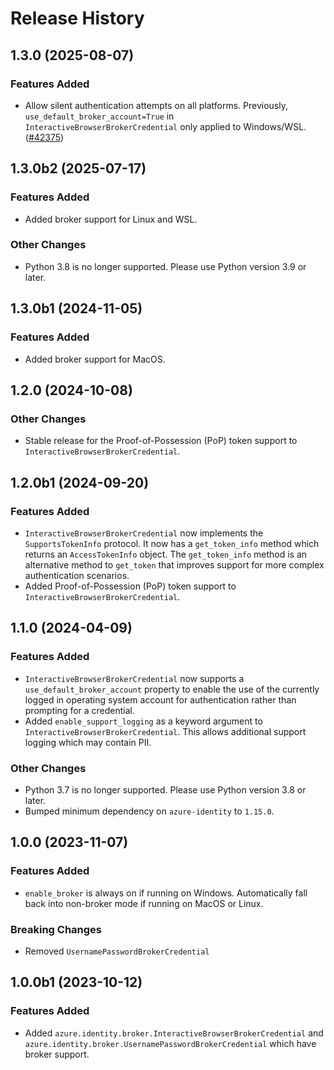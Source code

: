 # Release History

## 1.3.0 (2025-08-07)

### Features Added

- Allow silent authentication attempts on all platforms. Previously, `use_default_broker_account=True` in `InteractiveBrowserBrokerCredential` only applied to Windows/WSL. ([#42375](https://github.com/Azure/azure-sdk-for-python/pull/42375))

## 1.3.0b2 (2025-07-17)

### Features Added

- Added broker support for Linux and WSL.

### Other Changes

- Python 3.8 is no longer supported. Please use Python version 3.9 or later.

## 1.3.0b1 (2024-11-05)

### Features Added

- Added broker support for MacOS.

## 1.2.0 (2024-10-08)

### Other Changes

- Stable release for the Proof-of-Possession (PoP) token support to `InteractiveBrowserBrokerCredential`.

## 1.2.0b1 (2024-09-20)

### Features Added

- `InteractiveBrowserBrokerCredential` now implements the `SupportsTokenInfo` protocol. It now has a `get_token_info` method which returns an `AccessTokenInfo` object. The `get_token_info` method is an alternative method to `get_token` that improves support for more complex authentication scenarios.
- Added Proof-of-Possession (PoP) token support to `InteractiveBrowserBrokerCredential`.

## 1.1.0 (2024-04-09)

### Features Added

- `InteractiveBrowserBrokerCredential` now supports a `use_default_broker_account` property to enable the use of the currently logged in operating system account for authentication rather than prompting for a credential.
- Added `enable_support_logging` as a keyword argument to `InteractiveBrowserBrokerCredential`. This allows additional support logging which may contain PII.

### Other Changes

- Python 3.7 is no longer supported. Please use Python version 3.8 or later.
- Bumped minimum dependency on `azure-identity` to `1.15.0`.

## 1.0.0 (2023-11-07)

### Features Added

- `enable_broker` is always on if running on Windows. Automatically fall back into non-broker mode if running on MacOS or Linux.

### Breaking Changes

- Removed `UsernamePasswordBrokerCredential`

## 1.0.0b1 (2023-10-12)

### Features Added

- Added `azure.identity.broker.InteractiveBrowserBrokerCredential`
  and `azure.identity.broker.UsernamePasswordBrokerCredential` which have broker support.
